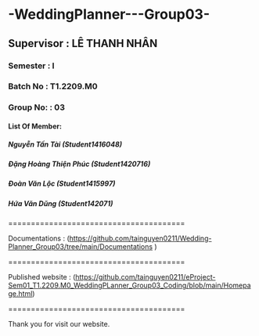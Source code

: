
# -WeddingPlanner---Group03-
## Supervisor : LÊ THANH NHÂN
### Semester : I
### Batch No : T1.2209.M0
### Group No: : 03
#### List Of Member:
##### Nguyễn Tấn Tài (Student1416048)
##### Đặng Hoàng Thiện Phúc (Student1420716)
##### Đoàn Văn Lộc (Student1415997)
##### Hứa Văn Dũng (Student142071)
=======================================

Documentations : (https://github.com/tainguyen0211/Wedding-Planner_Group03/tree/main/Documentations )

=======================================

Published website : (https://github.com/tainguyen0211/eProject-Sem01_T1.2209.M0_WeddingPLanner_Group03_Coding/blob/main/Homepage.html)

=======================================

Thank you for visit our website.
